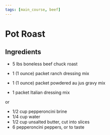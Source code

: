 ```yaml
---
tags: [main_course, beef]
---
```


# Pot Roast

## Ingredients

- 5 lbs boneless beef chuck roast
- 1 (1 ounce) packet ranch dressing mix
- 1 (1 ounce) packet powdered au jus gravy mix

- 1 packet Italian dressing mix

or

- 1/2 cup pepperoncini brine
- 1/4 cup water
- 1/2 cup unsalted butter, cut into slices
- 6 pepperoncini peppers, or to taste
